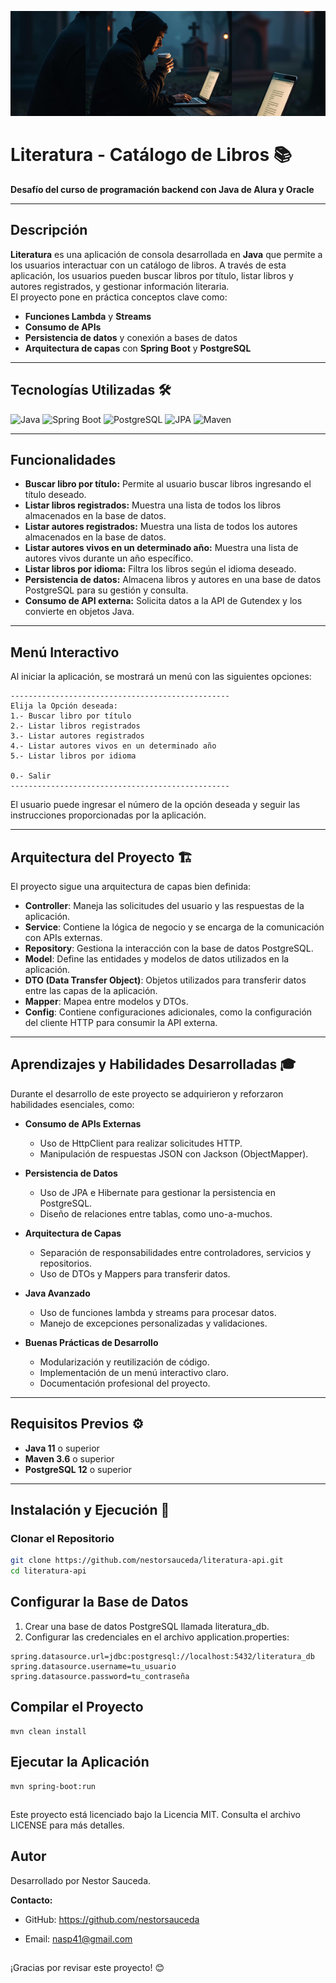 ![sofwareengineer-banner.png](img/sofwareengineer-banner.png)

# Literatura - Catálogo de Libros 📚

**Desafío del curso de programación backend con Java de Alura y Oracle**

---

## Descripción

**Literatura** es una aplicación de consola desarrollada en **Java** que permite a los usuarios interactuar con un catálogo de libros. A través de esta aplicación, los usuarios pueden buscar libros por título, listar libros y autores registrados, y gestionar información literaria.  
El proyecto pone en práctica conceptos clave como:
- **Funciones Lambda** y **Streams**
- **Consumo de APIs**
- **Persistencia de datos** y conexión a bases de datos
- **Arquitectura de capas** con **Spring Boot** y **PostgreSQL**

---

## Tecnologías Utilizadas 🛠️

![Java](https://img.shields.io/badge/Java-ED8B00?style=for-the-badge&logo=java&logoColor=white)
![Spring Boot](https://img.shields.io/badge/Spring_Boot-F2F4F9?style=for-the-badge&logo=spring-boot)
![PostgreSQL](https://img.shields.io/badge/PostgreSQL-316192?style=for-the-badge&logo=postgresql&logoColor=white)
![JPA](https://img.shields.io/badge/JPA-59666C?style=for-the-badge&logo=hibernate&logoColor=white)
![Maven](https://img.shields.io/badge/Apache_Maven-C71A36?style=for-the-badge&logo=apache-maven&logoColor=white)

---

## Funcionalidades

- **Buscar libro por título:** Permite al usuario buscar libros ingresando el título deseado.
- **Listar libros registrados:** Muestra una lista de todos los libros almacenados en la base de datos.
- **Listar autores registrados:** Muestra una lista de todos los autores almacenados en la base de datos.
- **Listar autores vivos en un determinado año:** Muestra una lista de autores vivos durante un año específico.
- **Listar libros por idioma:** Filtra los libros según el idioma deseado.
- **Persistencia de datos:** Almacena libros y autores en una base de datos PostgreSQL para su gestión y consulta.
- **Consumo de API externa:** Solicita datos a la API de Gutendex y los convierte en objetos Java.

---

## Menú Interactivo

Al iniciar la aplicación, se mostrará un menú con las siguientes opciones:

```plaintext
-------------------------------------------------
Elija la Opción deseada:
1.- Buscar libro por título
2.- Listar libros registrados
3.- Listar autores registrados
4.- Listar autores vivos en un determinado año
5.- Listar libros por idioma

0.- Salir
-------------------------------------------------
```
El usuario puede ingresar el número de la opción deseada y seguir las instrucciones proporcionadas por la aplicación.

---

## Arquitectura del Proyecto 🏗️

El proyecto sigue una arquitectura de capas bien definida:

- **Controller**: Maneja las solicitudes del usuario y las respuestas de la aplicación.
- **Service**: Contiene la lógica de negocio y se encarga de la comunicación con APIs externas.
- **Repository**: Gestiona la interacción con la base de datos PostgreSQL.
- **Model**: Define las entidades y modelos de datos utilizados en la aplicación.
- **DTO (Data Transfer Object)**: Objetos utilizados para transferir datos entre las capas de la aplicación.
- **Mapper**: Mapea entre modelos y DTOs.
- **Config**: Contiene configuraciones adicionales, como la configuración del cliente HTTP para consumir la API externa.

---

## Aprendizajes y Habilidades Desarrolladas 🎓

Durante el desarrollo de este proyecto se adquirieron y reforzaron habilidades esenciales, como:

- **Consumo de APIs Externas**
  - Uso de HttpClient para realizar solicitudes HTTP.
  - Manipulación de respuestas JSON con Jackson (ObjectMapper).

- **Persistencia de Datos**
  - Uso de JPA e Hibernate para gestionar la persistencia en PostgreSQL.
  - Diseño de relaciones entre tablas, como uno-a-muchos.

- **Arquitectura de Capas**
  - Separación de responsabilidades entre controladores, servicios y repositorios.
  - Uso de DTOs y Mappers para transferir datos.

- **Java Avanzado**
  - Uso de funciones lambda y streams para procesar datos.
  - Manejo de excepciones personalizadas y validaciones.

- **Buenas Prácticas de Desarrollo**
  - Modularización y reutilización de código.
  - Implementación de un menú interactivo claro.
  - Documentación profesional del proyecto.

---

## Requisitos Previos ⚙️

- **Java 11** o superior
- **Maven 3.6** o superior
- **PostgreSQL 12** o superior

---

## Instalación y Ejecución 🚀

### Clonar el Repositorio

```sh
git clone https://github.com/nestorsauceda/literatura-api.git
cd literatura-api
```
## Configurar la Base de Datos
1. Crear una base de datos PostgreSQL llamada literatura_db.
2. Configurar las credenciales en el archivo application.properties:
```shields
spring.datasource.url=jdbc:postgresql://localhost:5432/literatura_db
spring.datasource.username=tu_usuario
spring.datasource.password=tu_contraseña
```
## Compilar el Proyecto
```
mvn clean install
```
## Ejecutar la Aplicación
```
mvn spring-boot:run
```

##
Este proyecto está licenciado bajo la Licencia MIT. Consulta el archivo LICENSE para más detalles.






## Autor

Desarrollado por Nestor Sauceda.

**Contacto:**

* GitHub: https://github.com/nestorsauceda

* Email: nasp41@gmail.com

##

¡Gracias por revisar este proyecto! 😊
